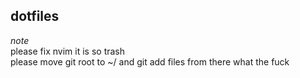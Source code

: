 ## dotfiles
*_note_*  
please fix nvim it is so trash  
please move git root to ~/ and git add files from there what the fuck
